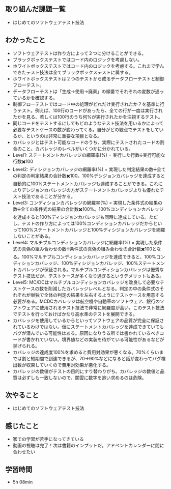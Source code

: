 ## 取り組んだ課題一覧
- はじめてのソフトウェアテスト技法
## わかったこと
- ソフトウェアテストは作り方によって２つに分けることができる。
- ブラックボックステストではコード内のロジックを考慮しない。
- ホワイトボックステストではコード内のロジックを考慮する。これまで学んできたテスト技法は全てブラックボックステストに属する。
- ホワイトボックステストは２つのテストから成るデータフローテストと制御フローテスト。
- データフローテストは「生成→使用→廃棄」の順番でそれぞれの変数が通っているかを確認する。
- 制御フローテストではコード中の処理がどれだけ実行されたか？を基準に行うテスト。例えば、100行のコードがあったら、全ての行が一度は実行されたかを見る、若しくは100行のうち何%が実行されたかを注視するテスト。
- 同じコードをテストするにしてもどのようなテスト技法を用いるかによって必要なテストケースの数が変わってくる。自分がどの観点でテストをしているか、というのは非常に重要な項目となる。
- カバレッジとはテスト可能なコードのうち、実際にテストされたコードの割合のこと。カバレッジのレベルがいくつかに分かれている。
- Level1: ステートメントカバレッジの網羅率(%) = 実行した行数➗実行可能な行数✖️100
- Level2: ディシジョンカバレッジの網羅率(%) = 実現した判定結果の数➗全ての判定の判定結果の合計数✖️100。100%デシジョンカバレッジを達成すると自動的に100%ステートメントカバレッジも達成することができる。これによりデシジョンカバレッジの方がステートメントカバレッジよりも優れたテスト技法であることが分かる。
- Level3: コンディションカバレッジの網羅率(%) = 実現した条件式の結果の数➗全ての条件式の結果の合計数✖️100%。100%コンディションカバレッジを達成すると100%ディシジョンカバレッジも同時に達成している。ただし、テストの作り方によっては100%コンディションカバレッジだからといって100%ステートメントカバレッジと100%ディシジョンカバレッジを網羅しないことがある。
- Level4: マルチプルコンディションカバレッジに網羅率(%) = 実現した条件式の真偽の組み合わせの数➗条件式の真偽の組み合わせの合計数✖️100となる。100%マルチプルコンディションカバレッジを達成できると、100%コンディションカバレッジ、100%ディシジョンカバレッジ、100%ステートメントカバレッジが保証される。マルチプルコンディションカバレッジは優秀なテスト技法だが、テストケースが多くなり過ぎるというデメリットもある。
- Level5: MC/DCはマルチプルコンディションカバレッジを改良して必要なテストケースの数を削減したカバレッジレベルとなる。判定の中の条件式のそれぞれが単独で全体の判定の結果を左右するようにテストケースを用意する必要がある。MCDCカバレッジは航空機や自動車のソフトウェア、銀行のソフトウェアに使用されるテスト技法で非常に網羅度が高い。このテスト技法でテストを行っておけばかなり高水準のテストを展開できる。
- カバレッジを使用しているからといってソフトウェアの品質が完全に保証されているわけではない。仮にステートメントカバレッジを達成できていてもバグが潜んでいる可能性はある。原因になりうる所では書かれているべきコードが書かれていない。境界値などの実装を待がている可能性があるなどが挙げられる。
- カバレッジの達成度100%を求めると費用対効果が悪くなる。70%くらいまでは割と短期間で到達できるが、70→90%などになると話が変わってバグ検出数が収束していくので費用対効果が悪化する。
- カバレッジの数値がテストの目的にすり替わりがち。カバレッジの数値と品質は必ずしも一致しないので、闇雲に数字を追い求めるのは危険。
## 次やること
- はじめてのソフトウェアテスト技法
## 感じたこと
- 家での学習が苦手になってきている
- 動画の視聴は完了！次は書籍のインプットだ。アドベントカレンダーに間に合わせたい
## 学習時間
- 5h 08min